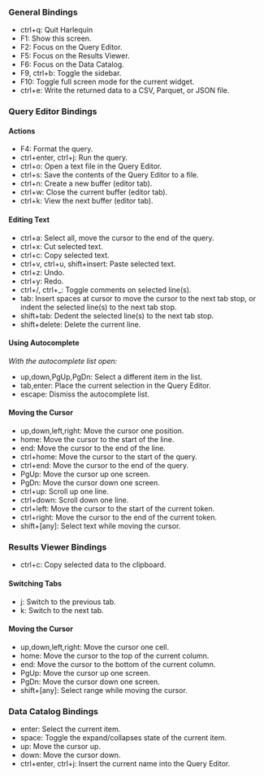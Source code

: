 ### General Bindings

- ctrl+q: Quit Harlequin
- F1: Show this screen.
- F2: Focus on the Query Editor.
- F5: Focus on the Results Viewer.
- F6: Focus on the Data Catalog.
- F9, ctrl+b: Toggle the sidebar.
- F10: Toggle full screen mode for the current widget.
- ctrl+e: Write the returned data to a CSV, Parquet, or JSON file.


### Query Editor Bindings

#### Actions

- F4: Format the query.
- ctrl+enter, ctrl+j: Run the query.
- ctrl+o: Open a text file in the Query Editor.
- ctrl+s: Save the contents of the Query Editor to a file.
- ctrl+n: Create a new buffer (editor tab).
- ctrl+w: Close the current buffer (editor tab).
- ctrl+k: View the next buffer (editor tab).

#### Editing Text

- ctrl+a: Select all, move the cursor to the end of the query.
- ctrl+x: Cut selected text.
- ctrl+c: Copy selected text.
- ctrl+v, ctrl+u, shift+insert: Paste selected text.
- ctrl+z: Undo.
- ctrl+y: Redo.
- ctrl+/, ctrl+_: Toggle comments on selected line(s).
- tab: Insert spaces at cursor to move the cursor to the next tab stop, or indent the selected line(s) to the next tab stop.
- shift+tab: Dedent the selected line(s) to the next tab stop.
- shift+delete: Delete the current line.

#### Using Autocomplete

*With the autocomplete list open:*
- up,down,PgUp,PgDn: Select a different item in the list.
- tab,enter: Place the current selection in the Query Editor.
- escape: Dismiss the autocomplete list.

#### Moving the Cursor

- up,down,left,right: Move the cursor one position.
- home: Move the cursor to the start of the line.
- end: Move the cursor to the end of the line.
- ctrl+home: Move the cursor to the start of the query.
- ctrl+end: Move the cursor to the end of the query.
- PgUp: Move the cursor up one screen.
- PgDn: Move the cursor down one screen.
- ctrl+up: Scroll up one line.
- ctrl+down: Scroll down one line.
- ctrl+left: Move the cursor to the start of the current token.
- ctrl+right: Move the cursor to the end of the current token.
- shift+[any]: Select text while moving the cursor.


### Results Viewer Bindings

- ctrl+c: Copy selected data to the clipboard.

#### Switching Tabs

- j: Switch to the previous tab.
- k: Switch to the next tab.

#### Moving the Cursor

- up,down,left,right: Move the cursor one cell.
- home: Move the cursor to the top of the current column.
- end: Move the cursor to the bottom of the current column.
- PgUp: Move the cursor up one screen.
- PgDn: Move the cursor down one screen.
- shift+[any]: Select range while moving the cursor.


### Data Catalog Bindings

- enter: Select the current item.
- space: Toggle the expand/collapses state of the current item.
- up: Move the cursor up.
- down: Move the cursor down.
- ctrl+enter, ctrl+j: Insert the current name into the Query Editor.
